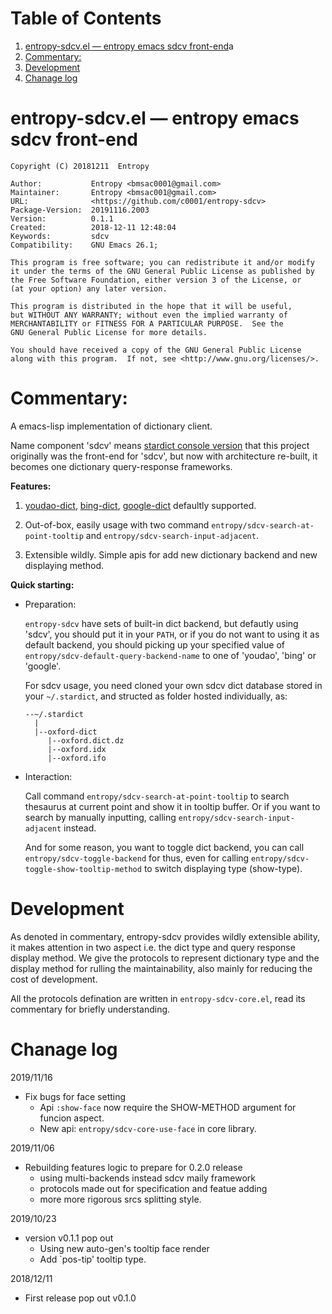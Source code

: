 
# Table of Contents

1.  [entropy-sdcv.el &#x2014; entropy emacs sdcv front-end](#orge30793c)a
2.  [Commentary:](#org45a557f)
3.  [Development](#orgb7192bb)
4.  [Chanage log](#org755ba40)

<a id="orge30793c"></a>

# entropy-sdcv.el &#x2014; entropy emacs sdcv front-end

``` text
Copyright (C) 20181211  Entropy

Author:           Entropy <bmsac0001@gmail.com>
Maintainer:       Entropy <bmsac001@gmail.com>
URL:              <https://github.com/c0001/entropy-sdcv>
Package-Version:  20191116.2003
Version:          0.1.1
Created:          2018-12-11 12:48:04
Keywords:         sdcv
Compatibility:    GNU Emacs 26.1;

This program is free software; you can redistribute it and/or modify
it under the terms of the GNU General Public License as published by
the Free Software Foundation, either version 3 of the License, or
(at your option) any later version.

This program is distributed in the hope that it will be useful,
but WITHOUT ANY WARRANTY; without even the implied warranty of
MERCHANTABILITY or FITNESS FOR A PARTICULAR PURPOSE.  See the
GNU General Public License for more details.

You should have received a copy of the GNU General Public License
along with this program.  If not, see <http://www.gnu.org/licenses/>.

```

<a id="org45a557f"></a>

# Commentary:

A emacs-lisp implementation of dictionary client.

Name component 'sdcv' means [stardict console version](https://github.com/Dushistov/sdcv) that this
project originally was the front-end for 'sdcv', but now with
architecture re-built, it becomes one dictionary query-response
frameworks.

**Features:**

1.  [youdao-dict](https://github.com/xuchunyang/youdao-dictionary.el), [bing-dict](https://github.com/cute-jumper/bing-dict.el), [google-dict](https://github.com/atykhonov/google-translate) defaultly supported.

2.  Out-of-box, easily usage with two command
    `entropy/sdcv-search-at-point-tooltip` and
    `entropy/sdcv-search-input-adjacent`.

3.  Extensible wildly. Simple apis for add new dictionary backend
    and new displaying method.

**Quick starting:**

-   Preparation:
    
    `entropy-sdcv` have sets of built-in dict backend, but defautly
     using 'sdcv', you should put it in your `PATH`, or if you do not
     want to using it as default backend, you should picking up your
     specified value of `entropy/sdcv-default-query-backend-name` to
     one of 'youdao', 'bing' or 'google'.
    
    For sdcv usage, you need cloned your own sdcv dict database
    stored in your `~/.stardict`, and structed as folder hosted
    individually, as:
    
        --~/.stardict
          |
          |--oxford-dict
             |--oxford.dict.dz
             |--oxford.idx
             |--oxford.ifo

-   Interaction:
    
    Call command `entropy/sdcv-search-at-point-tooltip` to search
    thesaurus at current point and show it in tooltip buffer. Or if
    you want to search by manually inputting, calling
    `entropy/sdcv-search-input-adjacent` instead.
    
    And for some reason, you want to toggle dict backend, you can
    call `entropy/sdcv-toggle-backend` for thus, even for calling
    `entropy/sdcv-toggle-show-tooltip-method` to switch displaying
    type (show-type).


<a id="orgb7192bb"></a>

# Development

As denoted in commentary, entropy-sdcv provides wildly extensible
ability, it makes attention in two aspect i.e. the dict type and
query response display method. We give the protocols to represent
dictionary type and the display method for rulling the
maintainability, also mainly for reducing the cost of development.

All the protocols defination are written in
`entropy-sdcv-core.el`, read its commentary for briefly
understanding.


<a id="org755ba40"></a>

# Chanage log

2019/11/16

-   Fix bugs for face setting
    -   Api `:show-face` now require the SHOW-METHOD argument for
        funcion aspect.
    -   New api: `entropy/sdcv-core-use-face` in core library.

2019/11/06

-   Rebuilding features logic to prepare for 0.2.0 release
    -   using multi-backends instead sdcv maily framework
    -   protocols made out for specification and featue adding
    -   more more rigorous srcs splitting style.

2019/10/23

-   version v0.1.1 pop out
    -   Using new auto-gen's tooltip face render
    -   Add \`pos-tip' tooltip type.

2018/12/11

-   First release pop out v0.1.0


<a id="org93e5bf9"></a>

